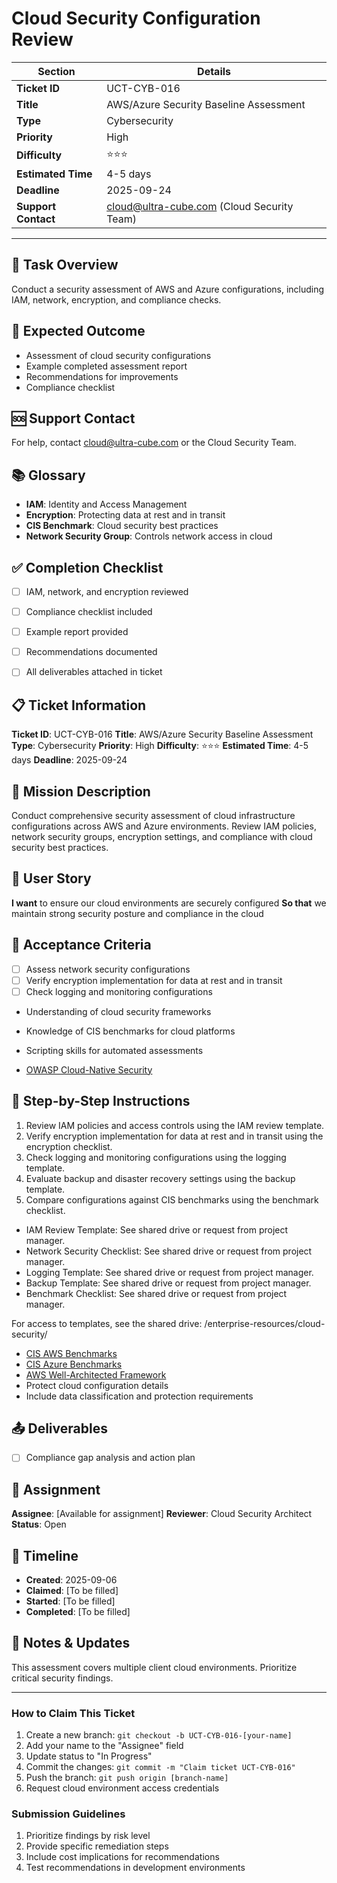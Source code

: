 # Cloud Security Configuration Review

| Section                | Details                                                      |
|------------------------|--------------------------------------------------------------|
| **Ticket ID**          | UCT-CYB-016                                                  |
| **Title**              | AWS/Azure Security Baseline Assessment                       |
| **Type**               | Cybersecurity                                                |
| **Priority**           | High                                                         |
| **Difficulty**         | ⭐⭐⭐                                                         |
| **Estimated Time**     | 4-5 days                                                     |
| **Deadline**           | 2025-09-24                                                   |
| **Support Contact**    | cloud@ultra-cube.com (Cloud Security Team)                   |

---

## 📝 Task Overview
Conduct a security assessment of AWS and Azure configurations, including IAM, network, encryption, and compliance checks.

## 🎯 Expected Outcome
- Assessment of cloud security configurations
- Example completed assessment report
- Recommendations for improvements
- Compliance checklist

## 🆘 Support Contact
For help, contact cloud@ultra-cube.com or the Cloud Security Team.

## 📚 Glossary
- **IAM**: Identity and Access Management
- **Encryption**: Protecting data at rest and in transit
- **CIS Benchmark**: Cloud security best practices
- **Network Security Group**: Controls network access in cloud

## ✅ Completion Checklist
- [ ] IAM, network, and encryption reviewed
- [ ] Compliance checklist included
- [ ] Example report provided
- [ ] Recommendations documented
- [ ] All deliverables attached in ticket


## 📋 Ticket Information

**Ticket ID**: UCT-CYB-016
**Title**: AWS/Azure Security Baseline Assessment
**Type**: Cybersecurity
**Priority**: High
**Difficulty**: ⭐⭐⭐
**Estimated Time**: 4-5 days
**Deadline**: 2025-09-24

## 🎯 Mission Description

Conduct comprehensive security assessment of cloud infrastructure configurations across AWS and Azure environments. Review IAM policies, network security groups, encryption settings, and compliance with cloud security best practices.

## 👤 User Story

**I want** to ensure our cloud environments are securely configured
**So that** we maintain strong security posture and compliance in the cloud

## 📝 Acceptance Criteria

- [ ] Assess network security configurations
- [ ] Verify encryption implementation for data at rest and in transit
- [ ] Check logging and monitoring configurations
- Understanding of cloud security frameworks
- Knowledge of CIS benchmarks for cloud platforms
- Scripting skills for automated assessments

- [OWASP Cloud-Native Security](https://owasp.org/www-project-cloud-native-security/)
## 📝 Step-by-Step Instructions

1. Review IAM policies and access controls using the IAM review template.
3. Verify encryption implementation for data at rest and in transit using the encryption checklist.
4. Check logging and monitoring configurations using the logging template.
5. Evaluate backup and disaster recovery settings using the backup template.
6. Compare configurations against CIS benchmarks using the benchmark checklist.


- IAM Review Template: See shared drive or request from project manager.
- Network Security Checklist: See shared drive or request from project manager.
- Logging Template: See shared drive or request from project manager.
- Backup Template: See shared drive or request from project manager.
- Benchmark Checklist: See shared drive or request from project manager.

For access to templates, see the shared drive: /enterprise-resources/cloud-security/
- [CIS AWS Benchmarks](https://www.cisecurity.org/cis-benchmarks/)
- [CIS Azure Benchmarks](https://www.cisecurity.org/cis-benchmarks/)
- [AWS Well-Architected Framework](https://aws.amazon.com/architecture/well-architected/)
- Protect cloud configuration details
- Include data classification and protection requirements

## 📤 Deliverables
- [ ] Compliance gap analysis and action plan

## 👥 Assignment

**Assignee**: [Available for assignment]
**Reviewer**: Cloud Security Architect
**Status**: Open

## 📅 Timeline

- **Created**: 2025-09-06
- **Claimed**: [To be filled]
- **Started**: [To be filled]
- **Completed**: [To be filled]

## 💬 Notes & Updates

This assessment covers multiple client cloud environments. Prioritize critical security findings.

---

### How to Claim This Ticket

1. Create a new branch: `git checkout -b UCT-CYB-016-[your-name]`
2. Add your name to the "Assignee" field
3. Update status to "In Progress"
4. Commit the changes: `git commit -m "Claim ticket UCT-CYB-016"`
5. Push the branch: `git push origin [branch-name]`
6. Request cloud environment access credentials

### Submission Guidelines

1. Prioritize findings by risk level
2. Provide specific remediation steps
3. Include cost implications for recommendations
4. Test recommendations in development environments
